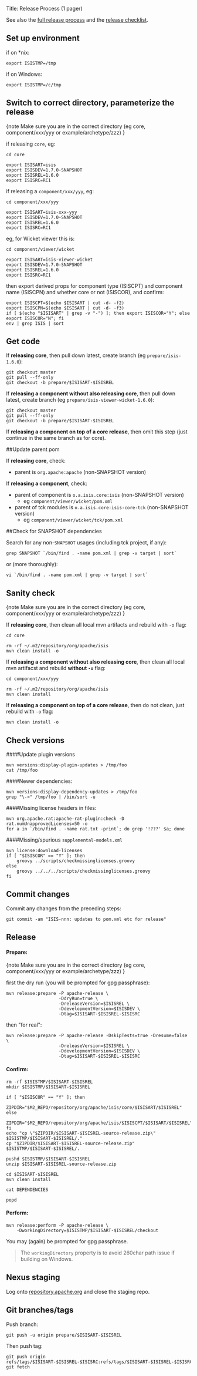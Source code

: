 Title: Release Process (1 pager)

See also the [full release process](release-process.html) and the [release checklist](release-checklist.html).

## Set up environment

if on *nix:

    export ISISTMP=/tmp

if on Windows:

    export ISISTMP=/c/tmp

## Switch to correct directory, parameterize the release

{note
Make sure you are in the correct directory (eg core, component/xxx/yyy or example/archetype/zzz)
}

if releasing `core`, eg:

    cd core

    export ISISART=isis
    export ISISDEV=1.7.0-SNAPSHOT
    export ISISREL=1.6.0
    export ISISRC=RC1

if releasing a `component/xxx/yyy`, eg:

    cd component/xxx/yyy

    export ISISART=isis-xxx-yyy
    export ISISDEV=1.7.0-SNAPSHOT
    export ISISREL=1.6.0
    export ISISRC=RC1

eg, for Wicket viewer this is:

    cd component/viewer/wicket

    export ISISART=isis-viewer-wicket
    export ISISDEV=1.7.0-SNAPSHOT
    export ISISREL=1.6.0
    export ISISRC=RC1
    
then export derived props for component type (ISISCPT) and component name (ISISCPN) and whether core or not (ISISCOR), and confirm:

    export ISISCPT=$(echo $ISISART | cut -d- -f2)
    export ISISCPN=$(echo $ISISART | cut -d- -f3)
    if [ $(echo "$ISISART" | grep -v "-") ]; then export ISISCOR="Y"; else export ISISCOR="N"; fi
    env | grep ISIS | sort
    
## Get code

If **releasing core**, then pull down latest, create branch (eg `prepare/isis-1.6.0`):

    git checkout master
    git pull --ff-only
    git checkout -b prepare/$ISISART-$ISISREL

If **releasing a component without also releasing core**, then pull down latest, create branch (eg `prepare/isis-viewer-wicket-1.6.0`):

    git checkout master
    git pull --ff-only
    git checkout -b prepare/$ISISART-$ISISREL 

If **releasing a component on top of a core release**, then omit this step (just continue in the same branch as for core).


##Update parent pom

If **releasing core**, check:

* parent is `org.apache:apache` (non-SNAPSHOT version)

If **releasing a component**, check:

* parent of component is `o.a.isis.core:isis`            (non-SNAPSHOT version)
    * eg `component/viewer/wicket/pom.xml`
* parent of tck modules is `o.a.isis.core:isis-core-tck` (non-SNAPSHOT version)
    * eg `component/viewer/wicket/tck/pom.xml`


##Check for SNAPSHOT dependencies

Search for any non-`SNAPSHOT` usages (including tck project, if any):

    grep SNAPSHOT `/bin/find . -name pom.xml | grep -v target | sort`

or (more thoroughly):

    vi `/bin/find . -name pom.xml | grep -v target | sort`


## Sanity check

{note
Make sure you are in the correct directory (eg core, component/xxx/yyy or example/archetype/zzz)
}

If **releasing core**, then clean all local mvn artifacts and rebuild with `-o` flag:

    cd core
    
    rm -rf ~/.m2/repository/org/apache/isis
    mvn clean install -o

If **releasing a component without also releasing core**, then clean all local mvn artifacst and rebuild **without `-o`** flag:

    cd component/xxx/yyy
    
    rm -rf ~/.m2/repository/org/apache/isis
    mvn clean install

If **releasing a component on top of a core release**, then do not clean, just rebuild with `-o` flag:

    mvn clean install -o

    
## Check versions

####Update plugin versions

    mvn versions:display-plugin-updates > /tmp/foo
    cat /tmp/foo

####Newer dependencies:

    mvn versions:display-dependency-updates > /tmp/foo
    grep "\->" /tmp/foo | /bin/sort -u

####Missing license headers in files:

    mvn org.apache.rat:apache-rat-plugin:check -D rat.numUnapprovedLicenses=50 -o
    for a in `/bin/find . -name rat.txt -print`; do grep '!???' $a; done

####Missing/spurious `supplemental-models.xml`

    mvn license:download-licenses
    if [ "$ISISCOR" == "Y" ]; then
        groovy ../scripts/checkmissinglicenses.groovy
    else
        groovy ../../../scripts/checkmissinglicenses.groovy
    fi

    
## Commit changes

Commit any changes from the preceding steps:

    git commit -am "ISIS-nnn: updates to pom.xml etc for release"

## Release

#### Prepare:

{note
Make sure you are in the correct directory (eg core, component/xxx/yyy or example/archetype/zzz)
}

first the dry run (you will be prompted for gpg passphrase):

    mvn release:prepare -P apache-release \
                        -DdryRun=true \
                        -DreleaseVersion=$ISISREL \
                        -DdevelopmentVersion=$ISISDEV \
                        -Dtag=$ISISART-$ISISREL-$ISISRC
                        
then "for real": 

    mvn release:prepare -P apache-release -DskipTests=true -Dresume=false \
                        -DreleaseVersion=$ISISREL \
                        -DdevelopmentVersion=$ISISDEV \
                        -Dtag=$ISISART-$ISISREL-$ISISRC

#### Confirm:

    rm -rf $ISISTMP/$ISISART-$ISISREL
    mkdir $ISISTMP/$ISISART-$ISISREL

    if [ "$ISISCOR" == "Y" ]; then
        ZIPDIR="$M2_REPO/repository/org/apache/isis/core/$ISISART/$ISISREL"
    else
        ZIPDIR="$M2_REPO/repository/org/apache/isis/$ISISCPT/$ISISART/$ISISREL"
    fi
    echo "cp \"$ZIPDIR/$ISISART-$ISISREL-source-release.zip\" $ISISTMP/$ISISART-$ISISREL/."
    cp "$ZIPDIR/$ISISART-$ISISREL-source-release.zip" $ISISTMP/$ISISART-$ISISREL/.

    pushd $ISISTMP/$ISISART-$ISISREL
    unzip $ISISART-$ISISREL-source-release.zip

    cd $ISISART-$ISISREL
    mvn clean install

    cat DEPENDENCIES

    popd

#### Perform:

    mvn release:perform -P apache-release \
        -DworkingDirectory=$ISISTMP/$ISISART-$ISISREL/checkout
     
You may (again) be prompted for gpg passphrase.

> The `workingDirectory` property is to avoid 260char path issue if building on Windows.
 
## Nexus staging

Log onto [repository.apache.org](http://repository.apache.org) and close the staging repo.

## Git branches/tags

Push branch:

    git push -u origin prepare/$ISISART-$ISISREL

Then push tag:

    git push origin refs/tags/$ISISART-$ISISREL-$ISISRC:refs/tags/$ISISART-$ISISREL-$ISISRC
    git fetch

